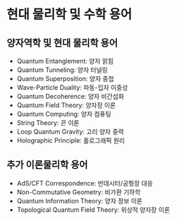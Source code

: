 # 현대 물리학 및 수학 용어

## 양자역학 및 현대 물리학 용어
- Quantum Entanglement: 양자 얽힘
- Quantum Tunneling: 양자 터널링
- Quantum Superposition: 양자 중첩
- Wave-Particle Duality: 파동-입자 이중성
- Quantum Decoherence: 양자 비간섭화
- Quantum Field Theory: 양자장 이론
- Quantum Computing: 양자 컴퓨팅
- String Theory: 끈 이론
- Loop Quantum Gravity: 고리 양자 중력
- Holographic Principle: 홀로그래픽 원리

## 추가 이론물리학 용어
- AdS/CFT Correspondence: 반데시터/공형장 대응
- Non-Commutative Geometry: 비가환 기하학
- Quantum Information Theory: 양자 정보 이론
- Topological Quantum Field Theory: 위상적 양자장 이론
